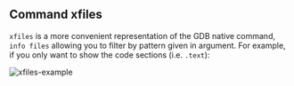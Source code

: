 ## Command xfiles ##

`xfiles` is a more convenient representation of the GDB native command, `info
files` allowing you to filter by pattern given in argument. For example, if you
only want to show the code sections (i.e. `.text`):

![xfiles-example](http://i.imgur.com/lelnJ5B.png)
